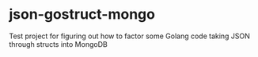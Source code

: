 json-gostruct-mongo
===================

Test project for figuring out how to factor some Golang code taking JSON through structs into MongoDB
